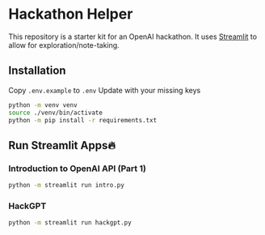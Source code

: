 # Hackathon Helper

This repository is a starter kit for an OpenAI hackathon. It uses [Streamlit](https://streamlit.io) to allow for exploration/note-taking.

## Installation

Copy `.env.example` to `.env`
Update with your missing keys

```bash
python -m venv venv
source ./venv/bin/activate
python -m pip install -r requirements.txt
```

## Run Streamlit Apps🔥

### Introduction to OpenAI API (Part 1)

```bash
python -m streamlit run intro.py
```

### HackGPT

```bash
python -m streamlit run hackgpt.py
```

